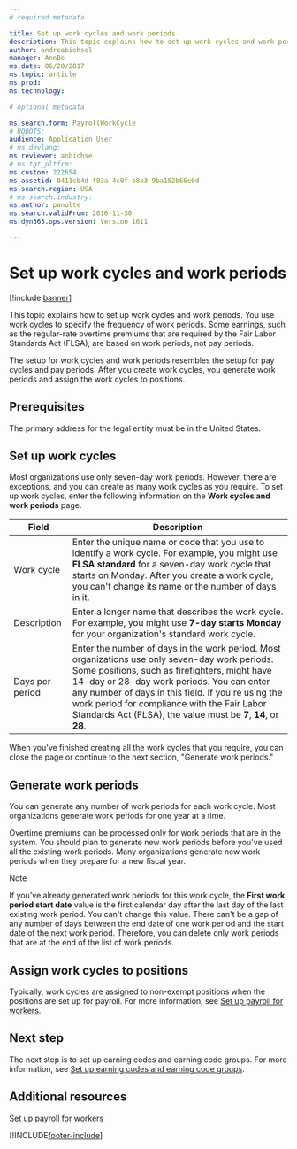 ```yaml
---
# required metadata

title: Set up work cycles and work periods
description: This topic explains how to set up work cycles and work periods.
author: andreabichsel
manager: AnnBe
ms.date: 06/20/2017
ms.topic: article
ms.prod: 
ms.technology: 

# optional metadata

ms.search.form: PayrollWorkCycle
# ROBOTS: 
audience: Application User
# ms.devlang: 
ms.reviewer: anbichse
# ms.tgt_pltfrm: 
ms.custom: 222654
ms.assetid: 0411cb4d-f83a-4c0f-b8a3-9ba152b66e0d
ms.search.region: USA
# ms.search.industry: 
ms.author: panolte
ms.search.validFrom: 2016-11-30
ms.dyn365.ops.version: Version 1611

---
```


# Set up work cycles and work periods

[!include [banner](../../includes/banner.md)]

This topic explains how to set up work cycles and work periods. You use work cycles to specify the frequency of work periods. Some earnings, such as the regular-rate overtime premiums that are required by the Fair Labor Standards Act (FLSA), are based on work periods, not pay periods.

The setup for work cycles and work periods resembles the setup for pay cycles and pay periods. After you create work cycles, you generate work periods and assign the work cycles to positions.

## Prerequisites

The primary address for the legal entity must be in the United States.

## Set up work cycles

Most organizations use only seven-day work periods. However, there are exceptions, and you can create as many work cycles as you require. To set up work cycles, enter the following information on the **Work cycles and work periods** page.

| Field           | Description |
|-----------------|-------------|
| Work cycle      | Enter the unique name or code that you use to identify a work cycle. For example, you might use **FLSA standard** for a seven-day work cycle that starts on Monday. After you create a work cycle, you can't change its name or the number of days in it. |
| Description     | Enter a longer name that describes the work cycle. For example, you might use **7-day starts Monday** for your organization's standard work cycle. |
| Days per period | Enter the number of days in the work period. Most organizations use only seven-day work periods. Some positions, such as firefighters, might have 14-day or 28-day work periods. You can enter any number of days in this field. If you're using the work period for compliance with the Fair Labor Standards Act (FLSA), the value must be **7**, **14**, or **28**. |

When you've finished creating all the work cycles that you require, you can close the page or continue to the next section, "Generate work periods."

## Generate work periods

You can generate any number of work periods for each work cycle. Most organizations generate work periods for one year at a time.

Overtime premiums can be processed only for work periods that are in the system. You should plan to generate new work periods before you've used all the existing work periods. Many organizations generate new work periods when they prepare for a new fiscal year.

> [!NOTE]
> If you've already generated work periods for this work cycle, the **First work period start date** value is the first calendar day after the last day of the last existing work period. You can't change this value. There can't be a gap of any number of days between the end date of one work period and the start date of the next work period. Therefore, you can delete only work periods that are at the end of the list of work periods.

## Assign work cycles to positions

Typically, work cycles are assigned to non-exempt positions when the positions are set up for payroll. For more information, see [Set up payroll for workers](noam-usa-worker-position-payroll-tasks.md).

## Next step

The next step is to set up earning codes and earning code groups. For more information, see [Set up earning codes and earning code groups](noam-usa-earning-code-group-tasks.md).

## Additional resources

[Set up payroll for workers](noam-usa-worker-position-payroll-tasks.md)


[!INCLUDE[footer-include](../../../../includes/footer-banner.md)]